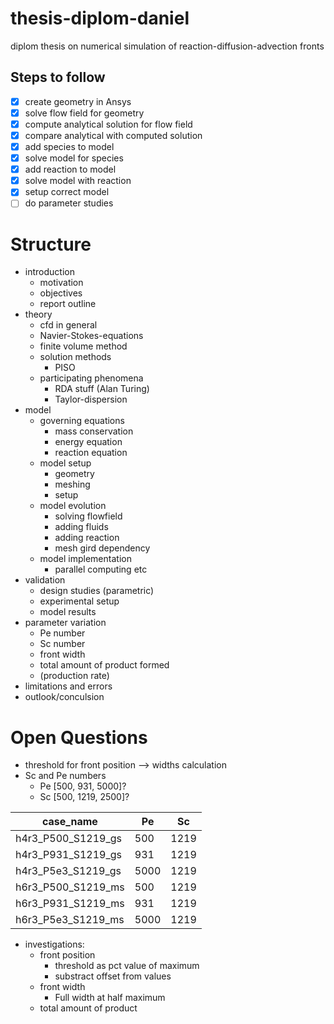 # thesis-diplom-daniel

diplom thesis on numerical simulation of reaction-diffusion-advection fronts

## Steps to follow

- [x] create geometry in Ansys
- [x] solve flow field for geometry
- [x] compute analytical solution for flow field
- [x] compare analytical with computed solution
- [x] add species to model
- [x] solve model for species
- [x] add reaction to model
- [x] solve model with reaction
- [x] setup correct model
- [ ] do parameter studies

# Structure

- introduction
    - motivation
    - objectives
    - report outline
- theory
    - cfd in general
    - Navier-Stokes-equations
    - finite volume method
    - solution methods
        - PISO
    - participating phenomena
        - RDA stuff (Alan Turing)
        - Taylor-dispersion
- model
    - governing equations
        - mass conservation
        - energy equation
        - reaction equation
    - model setup
        - geometry
        - meshing
        - setup
    - model evolution
        - solving flowfield
        - adding fluids
        - adding reaction
        - mesh gird dependency
    - model implementation
        - parallel computing etc
- validation
    - design studies (parametric)
    - experimental setup
    - model results
- parameter variation
    - Pe number
    - Sc number
    - front width
    - total amount of product formed
    - (production rate)
- limitations and errors
- outlook/conculsion

# Open Questions

- threshold for front position --> widths calculation
- Sc and Pe numbers
    - Pe [500, 931, 5000]?
    - Sc [500, 1219, 2500]?

case_name | Pe | Sc |
| - | - | - |
| h4r3_P500_S1219_gs | 500 | 1219 |
| h4r3_P931_S1219_gs | 931 | 1219 |
| h4r3_P5e3_S1219_gs | 5000 | 1219 |
| h6r3_P500_S1219_ms | 500 | 1219 |
| h6r3_P931_S1219_ms | 931 | 1219 |
| h6r3_P5e3_S1219_ms | 5000 | 1219 |

- investigations:
    - front position
        - threshold as pct value of maximum
        - substract offset from values
    - front width
        - Full width at half maximum
    - total amount of product
